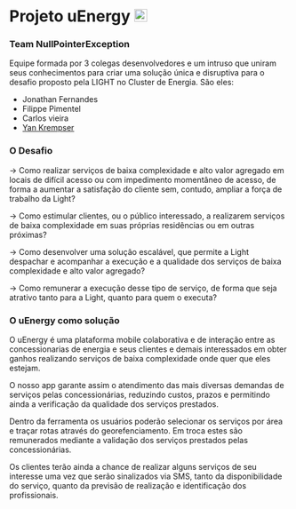 # Projeto uEnergy <img alt="enlightened" height="23" src="https://clevert.com.br/lib/ckeditor/plugins/smiley/images/lightbulb.png" title="enlightened" width="23" />

### Team NullPointerException

Equipe formada por 3 colegas desenvolvedores e um intruso que uniram seus conhecimentos para criar uma solução única e disruptiva para o desafio proposto pela LIGHT no Cluster de Energia. São eles:

- Jonathan Fernandes </bk>
- Filippe Pimentel </bk>
- Carlos vieira <bk>
- <a href="https://www.linkedin.com/in/yankrempser/"> Yan Krempser</a></bk>

### O Desafio

&rarr; Como realizar serviços de baixa complexidade e alto valor agregado em locais de difícil acesso ou com impedimento momentâneo de acesso, de forma a aumentar a satisfação do cliente sem, contudo, ampliar a força de trabalho da Light? </bk></p>
&rarr; Como estimular clientes, ou o público interessado, a realizarem serviços de baixa complexidade em suas próprias residências ou em outras próximas?</bk></p>
&rarr; Como desenvolver uma solução escalável, que permite a Light despachar e acompanhar a execução e a qualidade dos serviços de baixa complexidade e alto valor agregado?</bk></p>
&rarr; Como remunerar a execução desse tipo de serviço, de forma que seja atrativo tanto para a Light, quanto para quem o executa?</bk></p>

### O uEnergy como solução

O uEnergy é uma plataforma mobile colaborativa e de interação entre as concessionarias de energia e seus clientes e demais interessados em obter ganhos realizando serviços de baixa complexidade onde quer que eles estejam.

O nosso app garante assim o atendimento das mais diversas demandas de serviços pelas concessionárias, reduzindo custos, prazos e permitindo ainda a verificação da qualidade dos serviços prestados.

Dentro da ferramenta os usuários poderão selecionar os serviços por área e traçar rotas através do georefenciamento. Em troca estes são remunerados mediante a validação dos serviços prestados pelas concessionárias.

Os clientes terão ainda a chance de realizar alguns serviços de seu interesse uma vez que serão sinalizados via SMS, tanto da disponibilidade do serviço, quanto da previsão de realização e identificação dos profissionais.
